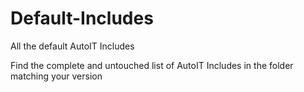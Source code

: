Default-Includes
================

All the default AutoIT Includes

Find the complete and untouched list of AutoIT Includes in the folder matching your version
